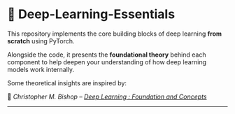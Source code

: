 # 🧠 Deep-Learning-Essentials

This repository implements the core building blocks of deep learning **from scratch** using PyTorch.

Alongside the code, it presents the **foundational theory** behind each component to help deepen your understanding of how deep learning models work internally.

Some theoretical insights are inspired by:

📖 *Christopher M. Bishop – [Deep Learning : Foundation and Concepts](https://www.bishopbook.com/)*

---

